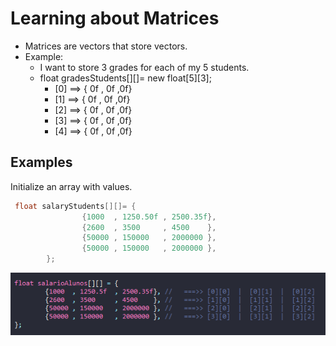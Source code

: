 # Learning about Matrices

- Matrices are vectors that store vectors.
- Example:
    - I want to store 3 grades for each of my 5 students.
    - float gradesStudents[][]= new float\[5\]\[3\];
        - [0] ==> { 0f , 0f ,0f} 
        - [1] ==> { 0f , 0f ,0f} 
        - [2] ==> { 0f , 0f ,0f} 
        - [3] ==> { 0f , 0f ,0f} 
        - [4] ==> { 0f , 0f ,0f}  

## Examples 
Initialize an array with values.

```java
 float salaryStudents[][]= {
                {1000  , 1250.50f , 2500.35f}, 
				{2600  , 3500     , 4500    }, 
				{50000 , 150000   , 2000000 }, 
				{50000 , 150000   , 2000000 }, 
 		};
```

![Example](./img/example.png)